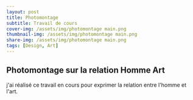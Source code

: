 ```yaml
---
layout: post
title: Photomontage
subtitle: Travail de cours
cover-img: /assets/img/photomontage main.png
thumbnail-img: /assets/img/photomontage main.png
share-img: /assets/img/photomontage main.png
tags: [Design, Art]
---
```


## Photomontage sur la relation Homme Art

j'ai réalisé ce travail en cours pour exprimer la relation entre l'homme et l'art.
